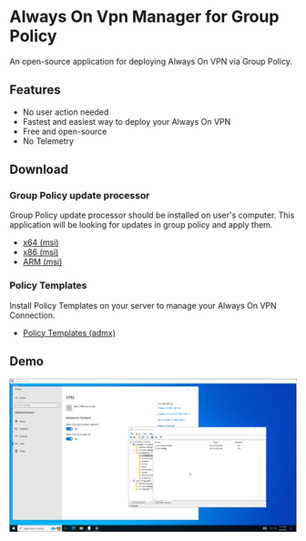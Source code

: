 #  Always On Vpn Manager for Group Policy

An open-source application for deploying Always On VPN via Group Policy.

## Features
- No user action needed
- Fastest and easiest way to deploy your Always On VPN
- Free and open-source
- No Telemetry

## Download

### Group Policy update processor

Group Policy update processor should be installed on user's computer. This application will be looking for updates in group policy and apply them.

- [x64 (msi)]([https](https://github.com/rinrab/aovpn-manager/releases/latest/download/AOVpnManager-win-x64.msi))
- [x86 (msi)]([https](https://github.com/rinrab/aovpn-manager/releases/latest/download/AOVpnManager-win-x86.msi))
- [ARM (msi)]([https](https://github.com/rinrab/aovpn-manager/releases/latest/download/AOVpnManager-win-arm64.msi))

### Policy Templates

Install Policy Templates on your server to manage your Always On VPN Connection.

- [Policy Templates (admx)](https://github.com/rinrab/aovpn-manager/releases/latest/download/PolicyTemplates.zip)

## Demo

![](www/demo.gif)
